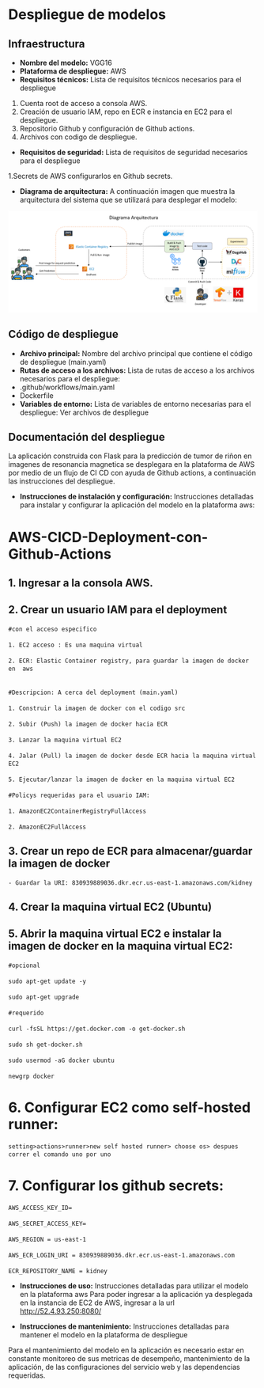 # Despliegue de modelos

## Infraestructura

- **Nombre del modelo:** VGG16
- **Plataforma de despliegue:** AWS
- **Requisitos técnicos:** Lista de requisitos técnicos necesarios para el despliegue

1. Cuenta root de acceso a consola AWS.
2. Creación de usuario IAM, repo en ECR e instancia en EC2 para el despliegue.
3. Repositorio Github y configuración de Github actions.
4. Archivos con codigo de despliegue.

- **Requisitos de seguridad:** Lista de requisitos de seguridad necesarios para el despliegue

1.Secrets de AWS configurarlos en Github secrets.

- **Diagrama de arquitectura:** A continuación imagen que muestra la arquitectura del sistema que se utilizará para desplegar el modelo:

![arq](https://github.com/Katherin07/tdsp_dl_project_kidney_disease_classification/blob/master/images/arq.png)

## Código de despliegue

- **Archivo principal:** Nombre del archivo principal que contiene el código de despliegue (main.yaml)
- **Rutas de acceso a los archivos:** Lista de rutas de acceso a los archivos necesarios para el despliegue:
- .github/workflows/main.yaml
- Dockerfile
- **Variables de entorno:** Lista de variables de entorno necesarias para el despliegue: Ver archivos de despliegue


## Documentación del despliegue

La aplicación construida con Flask para la predicción de tumor de riñon en imagenes de resonancia magnetica se desplegara en la plataforma de AWS por medio de un flujo de CI CD con ayuda de Github actions, a continuación las instrucciones del despliegue.

- **Instrucciones de instalación y configuración:** Instrucciones detalladas para instalar y configurar la aplicación del modelo en la plataforma aws:

# AWS-CICD-Deployment-con-Github-Actions

## 1. Ingresar a la consola AWS.

## 2. Crear un usuario IAM para el deployment

	#con el acceso especifico

	1. EC2 acceso : Es una maquina virtual

	2. ECR: Elastic Container registry, para guardar la imagen de docker en  aws


	#Descripcion: A cerca del deployment (main.yaml)

	1. Construir la imagen de docker con el codigo src

	2. Subir (Push) la imagen de docker hacia ECR

	3. Lanzar la maquina virtual EC2 

	4. Jalar (Pull) la imagen de docker desde ECR hacia la maquina virtual EC2

	5. Ejecutar/lanzar la imagen de docker en la maquina virtual EC2

	#Policys requeridas para el usuario IAM:

	1. AmazonEC2ContainerRegistryFullAccess

	2. AmazonEC2FullAccess

	
## 3. Crear un repo de ECR para almacenar/guardar la imagen de docker
    - Guardar la URI: 830939889036.dkr.ecr.us-east-1.amazonaws.com/kidney

	
## 4. Crear la maquina virtual EC2 (Ubuntu) 

## 5. Abrir la maquina virtual EC2 e instalar la imagen de docker en la maquina virtual EC2:
	
	
	#opcional

	sudo apt-get update -y

	sudo apt-get upgrade
	
	#requerido

	curl -fsSL https://get.docker.com -o get-docker.sh

	sudo sh get-docker.sh

	sudo usermod -aG docker ubuntu

	newgrp docker
	
# 6. Configurar EC2 como self-hosted runner:
    setting>actions>runner>new self hosted runner> choose os> despues correr el comando uno por uno


# 7. Configurar los github secrets:

    AWS_ACCESS_KEY_ID=

    AWS_SECRET_ACCESS_KEY=

    AWS_REGION = us-east-1

    AWS_ECR_LOGIN_URI = 830939889036.dkr.ecr.us-east-1.amazonaws.com

    ECR_REPOSITORY_NAME = kidney


- **Instrucciones de uso:** Instrucciones detalladas para utilizar el modelo en la plataforma aws
Para poder ingresar a la aplicación ya desplegada en la instancia de EC2 de AWS, ingresar a la url http://52.4.93.250:8080/

- **Instrucciones de mantenimiento:** Instrucciones detalladas para mantener el modelo en la plataforma de despliegue

Para el mantenimiento del modelo en la aplicación es necesario estar en constante monitoreo de sus metricas de desempeño, mantenimiento de la aplicación, de las configuraciones del servicio web y las dependencias requeridas.
